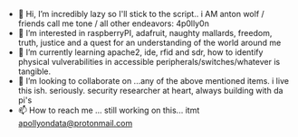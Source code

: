 - 👋 Hi, I’m incredibly lazy so I'll stick to the script.. i AM anton wolf / friends call me tone / all other endeavors:  4p0lly0n
- 👀 I’m interested in raspberryPI, adafruit, naughty mallards, freedom, truth, justice and a quest for an understanding of the world around me
- 🌱 I’m currently learning apache2, ide, rfid and sdr, how to identify physical vulverabilities in accessible peripherals/switches/whatever is tangible.
- 💞️ I’m looking to collaborate on ...any of the above mentioned items. i live this ish. seriously. security researcher at heart, always building with da pi's
- 📫 How to reach me ... still working on this... itmt apollyondata@protonmail.com

<!---
B4MNsec/B4MNsec is a ✨ special ✨ repository because its `README.md` (this file) appears on your GitHub profile.
You can click the Preview link to take a look at your changes.
--->
